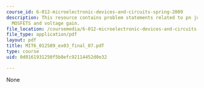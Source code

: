```yaml
---
course_id: 6-012-microelectronic-devices-and-circuits-spring-2009
description: This resource contains problem statements related to pn junction diodes,
  MOSFETS and voltage gain.
file_location: /coursemedia/6-012-microelectronic-devices-and-circuits-spring-2009/0d0161931250f5b8efc92114452d0e32_MIT6_012S09_ex03_final_07.pdf
file_type: application/pdf
layout: pdf
title: MIT6_012S09_ex03_final_07.pdf
type: course
uid: 0d0161931250f5b8efc92114452d0e32

---
```

None